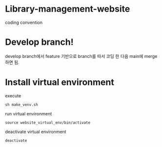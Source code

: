 # Library-management-website
coding convention

# Develop branch!
develop branch에서 feature 기반으로 branch를 따서 코딩 한 다음 main에 merge하면 됨.

# Install virtual environment
execute
```
sh make_venv.sh
```

run virtual environment
```
source website_virtual_env/bin/activate
```

deactivate virtual environment
```
deactivate
```
